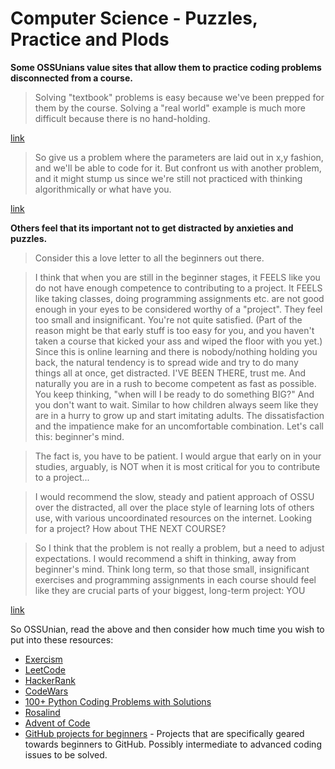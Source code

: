 # Computer Science - Puzzles, Practice and Plods

**Some OSSUnians value sites that allow them to practice coding problems disconnected from a course.**

> Solving "textbook" problems is easy because we've been prepped for them by the course. Solving a "real world" example is much more difficult because there is no hand-holding.

[link](https://github.com/ossu/computer-science/issues/783#issuecomment-694187743)

> So give us a problem where the parameters are laid out in x,y fashion, and we'll be able to code for it. But confront us with another problem, and it might stump us since we're still not practiced with thinking algorithmically or what have you.

[link](https://github.com/ossu/computer-science/issues/783#issuecomment-694176898)

**Others feel that its important not to get distracted by anxieties and puzzles.**

> Consider this a love letter to all the beginners out there.

> I think that when you are still in the beginner stages, it FEELS like you do not have enough competence to contributing to a project.
  It FEELS like taking classes, doing programming assignments etc. are not good enough in your eyes to be considered worthy of a "project".
  They feel too small and insignificant. You're not quite satisfied.
  (Part of the reason might be that early stuff is too easy for you, and you haven't taken a course that kicked your ass and wiped the floor with you yet.)
  Since this is online learning and there is nobody/nothing holding you back, the natural tendency is to spread wide and try to do many things all at once, get distracted.
  I'VE BEEN THERE, trust me.
  And naturally you are in a rush to become competent as fast as possible.
  You keep thinking, "when will I be ready to do something BIG?" And you don't want to wait.
  Similar to how children always seem like they are in a hurry to grow up and start imitating adults.
  The dissatisfaction and the impatience make for an uncomfortable combination.
  Let's call this: beginner's mind.

> The fact is, you have to be patient.
  I would argue that early on in your studies, arguably, is NOT when it is most critical for you to contribute to a project...

> I would recommend the slow, steady and patient approach of OSSU over the distracted, all over the place style of learning lots of others use, with various uncoordinated resources on the internet.
 Looking for a project? How about THE NEXT COURSE?

>  So I think that the problem is not really a problem, but a need to adjust expectations.
  I would recommend a shift in thinking, away from beginner's mind.
  Think long term, so that those small, insignificant exercises and programming assignments in each course should feel like they are crucial parts of your biggest, long-term project: YOU

[link](https://github.com/ossu/computer-science/issues/783#issuecomment-690023645)

So OSSUnian, read the above and then consider how much time you wish to put into these resources:
- [Exercism](https://exercism.io/)
- [LeetCode](https://leetcode.com/)
- [HackerRank](https://www.hackerrank.com/)
- [CodeWars](https://www.codewars.com/)
- [100+ Python Coding Problems with Solutions](https://github.com/ProgrammingHero1/100-plus-python-coding-problems-with-solutions)
- [Rosalind](http://rosalind.info/problems/locations/)
- [Advent of Code](https://adventofcode.com/)
- [GitHub projects for beginners](https://github.com/MunGell/awesome-for-beginners) - Projects that are specifically geared towards beginners to GitHub. Possibly intermediate to advanced coding issues to be solved.
